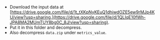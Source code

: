 - Download the input data at [https://drive.google.com/file/d/1t_tXKpNyKEuQ1dhiwdOZE5ew9rMJp4KU/view?usp=sharing.](https://drive.google.com/file/d/1QLIqE10fWh-JPA8MA2MUmTUY8bg0C_8J/view?usp=sharing).
- Put it in this folder and decompress.
- Also decompress `data.zip` under `metrics_value`.
